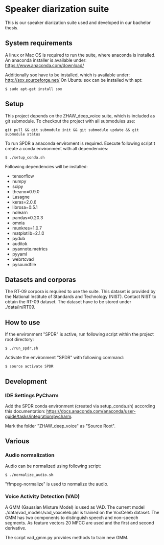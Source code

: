 # Speaker diarization suite

This is our speaker diarization suite used and developed in our bachelor thesis.

## System requirements
A linux or Mac OS is required to run the suite, where anaconda is installed.
An anaconda installer is available under: https://www.anaconda.com/download/

Additionally sox have to be installed, which is available under: http://sox.sourceforge.net/
On Ubuntu sox can be installed with apt:

~~~~
$ sudo apt-get install sox
~~~~

## Setup
This project depends on the ZHAW_deep_voice suite, which is included as git submodule.
To checkout the project with all submodules use:
~~~~
git pull && git submodule init && git submodule update && git submodule status
~~~~

To run SPDR a anaconda enviroment is required. Execute following script t create
a conda environment with all dependencies:
~~~~
$ ./setup_conda.sh
~~~~

Following dependencies will be installed:

- tensorflow
- numpy
- scipy
- theano=0.9.0
- Lasagne
- keras=2.0.6
- librosa=0.5.1
- nolearn
- pandas=0.20.3
- omnia
- munkres=1.0.7
- matplotlib=2.1.0
- pydub
- auditok
- pyannote.metrics
- pyyaml
- webrtcvad
- pysoundfile


## Datasets and corporas
The RT-09 corpora is required to use the suite. This dataset is provided by the National Institute of Standards and Technology (NIST).
Contact NIST to obtain the RT-09 dataset. The dataset have to be stored under ./data/in/RT09.


## How to use

If the environment "SPDR" is active, run following script within the project root directory:
~~~~
$ ./run_spdr.sh
~~~~

Activate the environment "SPDR" with following command:
~~~~
$ source activate SPDR
~~~~

## Development

### IDE Settings PyCharm

Add the SPDR conda environment (created via setup_conda.sh) according this documentation:
https://docs.anaconda.com/anaconda/user-guide/tasks/integration/pycharm.

Mark the folder "ZHAW_deep_voice" as "Source Root".

## Various

### Audio normalization
Audio can be normalized using following script:
~~~~
$ ./normalize_audio.sh
~~~~
"ffmpeg-normalize" is used to normalize the audio.

### Voice Activity Detection (VAD)
A GMM (Gaussian Mixture Model) is used as VAD. The current model ./data/vad_models/vad_voxceleb.pkl
is trained on the VoxCeleb dataset. The GMM has two components to distinguish speech and non-speech segments.
As feature vectors 20 MFCC are used and the first and second derivative.

The script vad_gmm.py provides methods to train new GMM.
